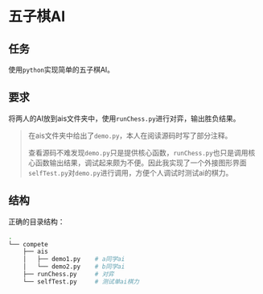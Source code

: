 # 五子棋AI

## 任务

使用`python`实现简单的五子棋AI。

## 要求

将两人的AI放到ais文件夹中，使用`runChess.py`进行对弈，输出胜负结果。

>   在ais文件夹中给出了`demo.py`，本人在阅读源码时写了部分注释。
>
>   查看源码不难发现`demo.py`只是提供核心函数，`runChess.py`也只是调用核心函数输出结果，调试起来颇为不便。因此我实现了一个外接图形界面`selfTest.py`对`demo.py`进行调用，方便个人调试时测试ai的棋力。

## 结构

正确的目录结构：

```bash
.
└── compete
    ├── ais
    │   ├── demo1.py    # a同学ai
    │   └── demo2.py    # b同学ai
    ├── runChess.py     # 对弈
    └── selfTest.py     # 测试单ai棋力
```

